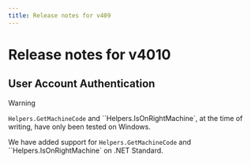 ```yaml
---
title: Release notes for v409
---
```


# Release notes for v4010

## User Account Authentication

> [!WARNING]
> `Helpers.GetMachineCode` and ``Helpers.IsOnRightMachine`, at the time of writing, have only been tested on Windows.

We have added support for `Helpers.GetMachineCode` and ``Helpers.IsOnRightMachine` on .NET Standard.
